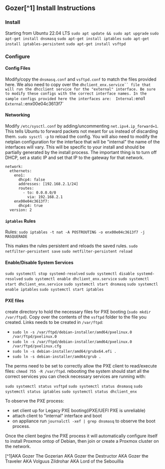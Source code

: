 ## Gozer[^1] Install Instructions

### Install

Starting from Ubuntu 22.04 LTS
    `sudo apt update && sudo apt upgrade`
	`sudo apt-get install dnsmasq`
	`sudo apt-get install iptables`
	`sudo apt-get install iptables-persistent`
	`sudo apt-get install vsftpd` 

### Configure

#### Config Files

Modify/copy the `dnsmasq.conf` and `vsftpd.conf` to match the files provided here. We also need to copy over the `dhclient_enx.service`` file that will run the dhcclient service for the "external" interface. Be sure to modify these configs with the correct interface names. In the sample configs provided here the interfaces are: 
    Internal:`eno1`
    External:`enx00e04c3613f7`

#### Networking

Modify `/etc/sysctl.conf` by adding/uncommenting `net.ipv4.ip_forward=1`. This tells Ubuntu to forward packets not meant for us instead of discarding them.
`sudo sysctl -p` to reload the config.
You will also need to modify the netplan configuration for the interface that will be "internal" the name of the interfaces will vary. This will be specific to your install and should be partially generated by the install process. The important thing is to turn off DHCP, set a static IP and set that IP to the gateway for that network.
```
network:
  ethernets:
    eno1:
      dhcp4: false
      addresses: [192.168.2.1/24]
      routes:
        - to: 0.0.0.0/0
          via: 192.168.2.1
    enx00e04c3613f7:
      dhcp4: true
  version: 2
```

#### `iptables` Rules

Rules:
`sudo iptables -t nat -A POSTROUTING -o enx00e04c3613f7 -j MASQUERADE`

This makes the rules persistent and reloads the saved rules.
`sudo netfilter-persistent save`
`sudo netfilter-persistent reload`

#### Enable/Disable System Services

`sudo systemctl stop systemd-resolved`
`sudo systemctl disable systemd-resolved`
`sudo systemctl enable dhclient_enx.service`
`sudo systemctl start dhclient_enx.service`
`sudo systemctl start dnsmasq`
`sudo systemctl enable iptables`
`sudo systemctl start iptables`

#### PXE files

create directory to hold the necessary files for PXE booting (`sudo mkdir /var/ftpd`). Copy over the contents of the `vsftpd` folder to the file you created. Links needs to be created in `/var/ftpd`:  
 
 - `sudo ln -s /var/ftpd/debian-installer/amd64/pxelinux.0 /var/ftpd/pxelinux.0`
 - `sudo ln -s /var/ftpd/debian-installer/amd64/pxelinux.0 /var/ftpd/pxelinux.cfg`
 - `sudo ln -s debian-installer/amd64/grubx64.efi .`
 - `sudo ln -s debian-installer/amd64/grub .`
 
The perms need to be set to correctly allow the PXE client to read/execute files: `chmod 755 -R /var/ftpd`.
rebooting the system should start all the correct services you can check necessary services are running with:

`sudo systemctl status vsftpd`
`sudo systemctl status dnsmasq`
`sudo systemctl status iptables`
`sudo systemctl status dhclient_enx`

To observe the PXE process:

 - set client up for Legacy PXE booting(iPXE/UEFI PXE is unreliable)
 - attach client to "internal" interface and boot
 - on appliance run `journalctl -xef | grep dnsmasq` to observe the boot process. 

 Once the client begins the PXE process it will automatically configure itself to install Proxmox ontop of Debian, then join or create a Proxmox cluster on the network.


 [^1]AKA Gozer The Gozerian AKA Gozer the Destructor AKA Gozer the Traveler AKA Volguus Zildrohar AKA Lord of the Sebouillia